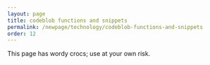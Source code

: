 ```yaml
---
layout: page
title: codeblob functions and snippets
permalink: /newpage/technology/codeblob-functions-and-snippets
order: 12
---
```


This page has wordy crocs; use at your own risk.


```bash

```


```bash

```
